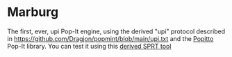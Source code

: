 # Marburg
 The first, ever, upi Pop-It engine, using the derived "upi" protocol described in https://github.com/Dragjon/popmint/blob/main/upi.txt and the [Popitto](https://pypi.org/project/Popitto/) Pop-It library. You can test it using this [derived SPRT tool](https://github.com/Dragjon/popmint)
